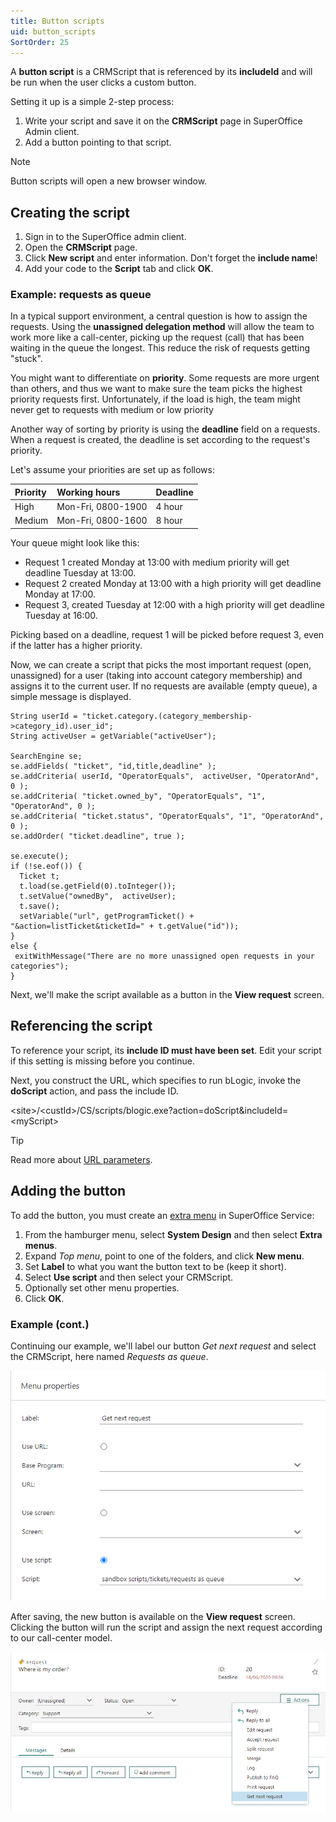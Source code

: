 ```yaml
---
title: Button scripts
uid: button_scripts
SortOrder: 25
---
```


A **button script** is a CRMScript that is referenced by its **includeId** and will be run when the user clicks a custom button.

Setting it up is a simple 2-step process:

1. Write your script and save it on the **CRMScript** page in SuperOffice Admin client.
2. Add a button pointing to that script.

> [!NOTE]
> Button scripts will open a new browser window.

## Creating the script

1. Sign in to the SuperOffice admin client.
2. Open the **CRMScript** page.
3. Click **New script** and enter information. Don't forget the **include name**!
4. Add your code to the **Script** tab and click **OK**.

### Example: requests as queue

In a typical support environment, a central question is how to assign the requests. Using the **unassigned delegation method** will allow the team to work more like a call-center, picking up the request (call) that has been waiting in the queue the longest. This reduce the risk of requests getting "stuck".

You might want to differentiate on **priority**. Some requests are more urgent than others, and thus we want to make sure the team picks the highest priority requests first. Unfortunately, if the load is high, the team might never get to requests with medium or low priority

Another way of sorting by priority is using the **deadline** field on a requests. When a request is created, the deadline is set according to the request's priority.

Let's assume your priorities are set up as follows:

| Priority | Working hours      | Deadline |
|:---------|:-------------------|:---------|
| High     | Mon-Fri, 0800-1900 | 4 hour   |
| Medium   | Mon-Fri, 0800-1600 | 8 hour   |

Your queue might look like this:

* Request 1 created Monday at 13:00 with medium priority will get deadline Tuesday at 13:00.
* Request 2 created Monday at 13:00 with a high priority will get deadline Monday at 17:00.
* Request 3, created Tuesday at 12:00 with a high priority will get deadline Tuesday at 16:00.

Picking based on a deadline, request 1 will be picked before request 3, even if the latter has a higher priority.

Now, we can create a script that picks the most important request (open, unassigned) for a user (taking into account category membership) and assigns it to the current user. If no requests are available (empty queue), a simple message is displayed.

```crmscript
String userId = "ticket.category.(category_membership->category_id).user_id";
String activeUser = getVariable("activeUser");

SearchEngine se;
se.addFields( "ticket", "id,title,deadline" );
se.addCriteria( userId, "OperatorEquals",  activeUser, "OperatorAnd", 0 );
se.addCriteria( "ticket.owned_by", "OperatorEquals", "1", "OperatorAnd", 0 );
se.addCriteria( "ticket.status", "OperatorEquals", "1", "OperatorAnd", 0 );
se.addOrder( "ticket.deadline", true );

se.execute();
if (!se.eof()) {
  Ticket t;
  t.load(se.getField(0).toInteger());
  t.setValue("ownedBy",  activeUser);
  t.save();
  setVariable("url", getProgramTicket() + "&action=listTicket&ticketId=" + t.getValue("id"));
}
else {
 exitWithMessage("There are no more unassigned open requests in your categories");
}
```

Next, we'll make the script available as a button in the **View request** screen.

## Referencing the script

To reference your script, its **include ID must have been set**. Edit your script if this setting is missing before you continue.

Next, you construct the URL, which specifies to run bLogic, invoke the **doScript** action, and pass the include ID.

\<site>/\<custId>/CS/scripts/blogic.exe?action=doScript&includeId=\<myScript>

> [!TIP]
> Read more about [URL parameters](./url-parameters.md).

## Adding the button

To add the button, you must create an [extra menu](./extra-menus.md) in SuperOffice Service:

1. From the hamburger menu, select **System Design** and then select **Extra menus**.
2. Expand *Top menu*, point to one of the folders, and click **New menu**.
3. Set **Label** to what you want the button text to be (keep it short).
4. Select **Use script** and then select your CRMScript.
5. Optionally set other menu properties.
6. Click **OK**.

### Example (cont.)

Continuing our example, we'll label our button *Get next request* and select the CRMScript, here named *Requests as queue*.

![Screen capture of create extra menu](../images/req-as-q-setup.png)

After saving, the new button is available on the **View request** screen. Clicking the button will run the script and assign the next request according to our call-center model.

![Screen capture of view request screen with button script](../images/req-as-q-result.png)
